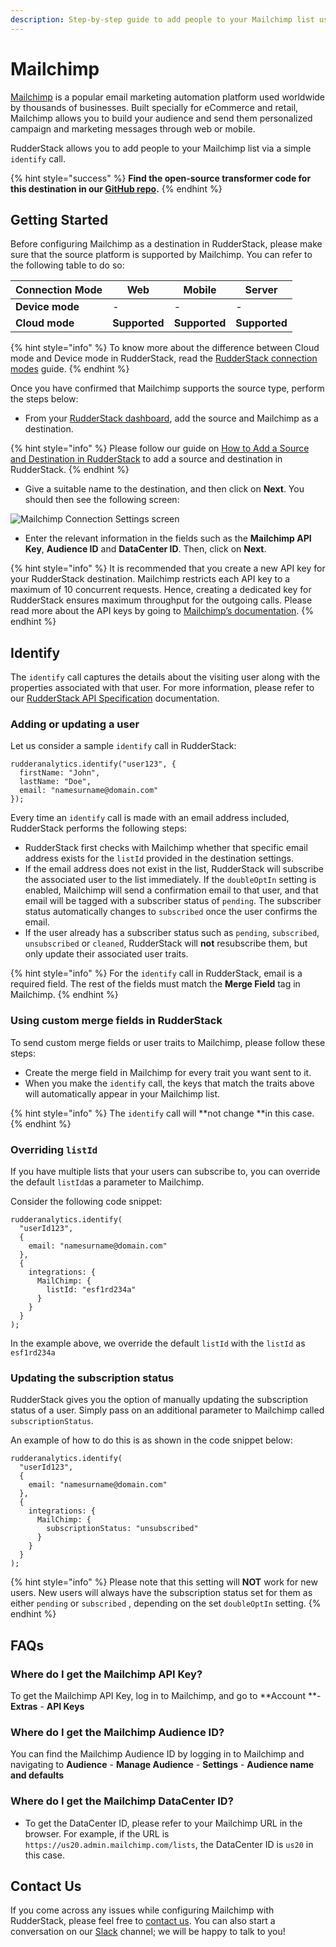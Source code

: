 ```yaml
---
description: Step-by-step guide to add people to your Mailchimp list using RudderStack
---
```


# Mailchimp

[Mailchimp](https://mailchimp.com) is a popular email marketing automation platform used worldwide by thousands of businesses. Built specially for eCommerce and retail, Mailchimp allows you to build your audience and send them personalized campaign and marketing messages through web or mobile.

RudderStack allows you to add people to your Mailchimp list via a simple `identify` call.

{% hint style="success" %}
**Find the open-source transformer code for this destination in our **[**GitHub repo**](https://github.com/rudderlabs/rudder-transformer/tree/master/v0/destinations/mailchimp)**.**
{% endhint %}

## Getting Started

Before configuring Mailchimp as a destination in RudderStack, please make sure that the source platform is supported by Mailchimp. You can refer to the following table to do so:

| **Connection Mode** | **Web**       | **Mobile**    | **Server**    |
| ------------------- | ------------- | ------------- | ------------- |
| **Device mode**     | -             | -             | -             |
| **Cloud mode**      | **Supported** | **Supported** | **Supported** |

{% hint style="info" %}
To know more about the difference between Cloud mode and Device mode in RudderStack, read the [RudderStack connection modes](https://docs.rudderstack.com/get-started/rudderstack-connection-modes) guide.
{% endhint %}

Once you have confirmed that Mailchimp supports the source type, perform the steps below:

* From your [RudderStack dashboard](https://app.rudderlabs.com), add the source and Mailchimp as a destination.

{% hint style="info" %}
Please follow our guide on [How to Add a Source and Destination in RudderStack](https://docs.rudderstack.com/how-to-guides/adding-source-and-destination-rudderstack) to add a source and destination in RudderStack.
{% endhint %}

* Give a suitable name to the destination, and then click on **Next**. You should then see the following screen:

![Mailchimp Connection Settings screen](<../../.gitbook/assets/image (72).png>)

* Enter the relevant information in the fields such as the **Mailchimp API Key**, **Audience ID** and **DataCenter ID**. Then, click on **Next**.

{% hint style="info" %}
It is recommended that you create a new API key for your RudderStack destination. Mailchimp restricts each API key to a maximum of 10 concurrent requests. Hence, creating a dedicated key for RudderStack ensures maximum throughput for the outgoing calls. Please read more about the API keys by going to [Mailchimp’s documentation](https://mailchimp.com/help/about-api-keys/).
{% endhint %}

## Identify

The `identify` call captures the details about the visiting user along with the properties associated with that user. For more information, please refer to our [RudderStack API Specification](https://docs.rudderstack.com/rudderstack-api-spec) documentation.

### Adding or updating a user

Let us consider a sample `identify` call in RudderStack:

```
rudderanalytics.identify("user123", {
  firstName: "John",
  lastName: "Doe",
  email: "namesurname@domain.com"
});
```

Every time an `identify` call is made with an email address included, RudderStack performs the following steps:

* RudderStack first checks with Mailchimp whether that specific email address exists for the `listId` provided in the destination settings.
* If the email address does not exist in the list, RudderStack will subscribe the associated user to the list immediately. If the `doubleOptIn` setting is enabled, Mailchimp will send a confirmation email to that user, and that email will be tagged with a subscriber status of `pending`. The subscriber status automatically changes to `subscribed` once the user confirms the email.
* If the user already has a subscriber status such as `pending`, `subscribed`, `unsubscribed` or `cleaned`, RudderStack will **not** resubscribe them, but only update their associated user traits.

{% hint style="info" %}
For the `identify` call in RudderStack, email is a required field. The rest of the fields must match the **Merge Field** tag in Mailchimp.
{% endhint %}

### **Using custom merge fields in RudderStack**

To send custom merge fields or user traits to Mailchimp, please follow these steps:

* Create the merge field in Mailchimp for every trait you want sent to it.
* When you make the `identify` call, the keys that match the traits above will automatically appear in your Mailchimp list.

{% hint style="info" %}
The `identify` call will **not change **in this case.
{% endhint %}

### Overriding `listId`

If you have multiple lists that your users can subscribe to, you can override the default `listId`as a parameter to Mailchimp.

Consider the following code snippet:

```
rudderanalytics.identify(
  "userId123",
  {
    email: "namesurname@domain.com"
  },
  {
    integrations: {
      MailChimp: {
        listId: "esf1rd234a"
      }
    }
  }
);
```

In the example above, we override the default `listId` with the `listId` as `esf1rd234a`

### Updating the subscription status

RudderStack gives you the option of manually updating the subscription status of a user. Simply pass on an additional parameter to Mailchimp called `subscriptionStatus`. 

An example of how to do this is as shown in the code snippet below:

```
rudderanalytics.identify(
  "userId123",
  {
    email: "namesurname@domain.com"
  },
  {
    integrations: {
      MailChimp: {
        subscriptionStatus: "unsubscribed"
      }
    }
  }
);
```

{% hint style="info" %}
Please note that this setting will **NOT** work for new users. New users will always have the subscription status set for them as either `pending` or `subscribed` , depending on the set `doubleOptIn` setting.
{% endhint %}

## FAQs

### Where do I get the Mailchimp API Key?

To get the Mailchimp API Key, log in to Mailchimp, and go to **Account **- **Extras** - **API Keys**

### Where do I get the Mailchimp Audience ID?

You can find the Mailchimp Audience ID by logging in to Mailchimp and navigating to **Audience** - **Manage Audience** - **Settings** - **Audience name and defaults** 

### Where do I get the Mailchimp DataCenter ID?

* To get the DataCenter ID, please refer to your Mailchimp URL in the browser. For example, if the URL is `https://us20.admin.mailchimp.com/lists`, the DataCenter ID is `us20` in this case.

## Contact Us

If you come across any issues while configuring Mailchimp with RudderStack, please feel free to [contact us](mailto:%20docs@rudderstack.com). You can also start a conversation on our [Slack](https://resources.rudderstack.com/join-rudderstack-slack) channel; we will be happy to talk to you!
